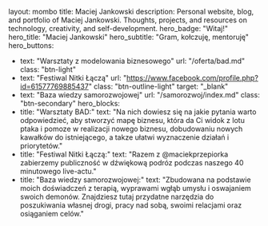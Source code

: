 layout: mombo
title: Maciej Jankowski
description: Personal website, blog, and portfolio of Maciej Jankowski. Thoughts, projects, and resources on technology, creativity, and self-development.
hero_badge: "Witaj!"
hero_title: "Maciej Jankowski"
hero_subtitle: "Gram, kołczuję, mentoruję"
hero_buttons:
  - text: "Warsztaty z modelowania biznesowego"
    url: "/oferta/bad.md"
    class: "btn-light"
  - text: "Festiwal Nitki Łączą"
    url: "https://www.facebook.com/profile.php?id=61577769885437"
    class: "btn-outline-light"
    target: "_blank"
  - text: "Baza wiedzy samorozwojowej"
    url: "/samorozwoj/index.md"
    class: "btn-secondary"
hero_blocks:
  - title: "Warsztaty BAD:"
    text: "Na nich dowiesz się na jakie pytania warto odpowiedzieć, aby stworzyć mapę biznesu, która da Ci widok z lotu ptaka i pomoze w realizacji nowego biznesu, dobudowaniu nowych kawałków do istniejącego, a takze ułatwi wyznaczenie działań i priorytetów."
  - title: "Festiwal Nitki Łączą:"
    text: "Razem z @maciekprzepiorka zabierzemy publiczność w dźwiękową podróz podczas naszego 40 minutowego live-actu."
  - title: "Baza wiedzy samorozwojowej:"
    text: "Zbudowana na podstawie moich doświadczeń z terapią, wyprawami wgłąb umysłu i oswajaniem swoich demonów. Znajdziesz tutaj przydatne narzędzia do poszukiwania własnej drogi, pracy nad sobą, swoimi relacjami oraz osiąganiem celów."

